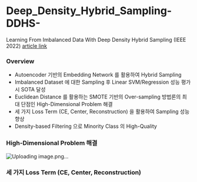# Deep_Density_Hybrid_Sampling-DDHS-
Learning From Imbalanced Data With Deep Density Hybrid Sampling (IEEE 2022) [article link](https://ieeexplore.ieee.org/document/9723474) </br>
### Overview
- Autoencoder 기반의 Embedding Network 를 활용하여 Hybrid Sampling
- Imbalanced Dataset 에 대한 Sampling 후 Linear SVM/Regression 성능 평가 시 SOTA 달성
- Euclidean Distance 를 활용하는 SMOTE 기반의 Over-sampling 방법론의 최대 단점인 High-Dimensional Problem 해결
- 세 가지 Loss Term (CE, Center, Reconstruction) 을 활용하여 Sampling 성능 향상
- Density-based Filtering 으로 Minority Class 의 High-Quality

### High-Dimensional Problem 해결
![Uploading image.png…]()

### 세 가지 Loss Term (CE, Center, Reconstruction)
